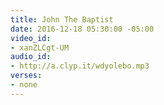 ```yaml
---
title: John The Baptist
date: 2016-12-18 05:30:00 -05:00
video_id:
- xanZLCgt-UM
audio_id:
- http://a.clyp.it/wdyolebo.mp3
verses:
- none
---
```


